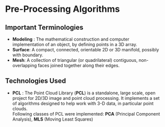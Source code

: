 <h1>Pre-Processing Algorithms</h1>


<h2>Important Terminologies</h2>

  * **Modeling** : The mathematical construction and computer implementation of an object, by defining points in a 3D array.
  * **Surface**: A compact, connected, orientable 2D or 3D manifold, possibly with boundary.
  * **Mesh**: A collection of triangular (or quadrilateral) contiguous, non-overlapping faces joined together along their edges.

<h2>Technologies Used </h2>

  * **PCL** : The Point Cloud Library (**PCL**) is a standalone, large scale, open project for 2D/3D image and point cloud processing. It implements a set of algorithms designed to help work with 3-D data, in particular point clouds.<br>
    Following classes of PCL were implemented: **PCA** (Principal Component Analysis), **MLS** (Moving Least Squares)
   
